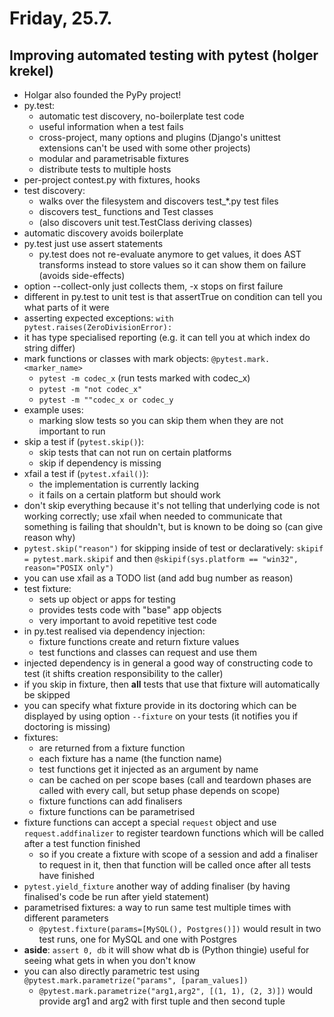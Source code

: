 # Friday, 25.7.

## Improving automated testing with pytest (holger krekel)
* Holgar also founded the PyPy project!
* py.test:
	* automatic test discovery, no-boilerplate test code
	* useful information when a test fails
	* cross-project, many options and plugins (Django's unittest extensions can't be used with some other projects)
	* modular and parametrisable fixtures
	* distribute tests to multiple hosts
* per-project contest.py with fixtures, hooks
* test discovery:
	* walks over the filesystem and discovers test_*.py test files
	* discovers test_ functions and Test classes
	* (also discovers unit test.TestClass deriving classes)
* automatic discovery avoids boilerplate
* py.test just use assert statements
	* py.test does not re-evaluate anymore to get values, it does AST transforms instead to store values so it can show them on failure (avoids side-effects)
* option --collect-only just collects them, -x stops on first failure
* different in py.test to unit test is that assertTrue on condition can tell you what parts of it were
* asserting expected exceptions: `with pytest.raises(ZeroDivisionError):`
* it has type specialised reporting (e.g. it can tell you at which index do string differ)
* mark functions or classes with mark objects: `@pytest.mark.<marker_name>`
	* `pytest -m codec_x` (run tests marked with codec_x)
	* `pytest -m "not codec_x"`
	* `pytest -m ""codec_x or codec_y`
* example uses:
	* marking slow tests so you can skip them when they are not important to run
* skip a test if (`pytest.skip()`):
	* skip tests that can not run on certain platforms
	* skip if dependency is missing
* xfail a test if (`pytest.xfail()`):
	* the implementation is currently lacking
	* it fails on a certain platform but should work
* don't skip everything because it's not telling that underlying code is not working correctly; use xfail when needed to communicate that something is failing that shouldn't, but is known to be doing so (can give reason why)
* `pytest.skip("reason")` for skipping inside of test or declaratively: `skipif = pytest.mark.skipif` and then `@skipif(sys.platform == "win32", reason="POSIX only")`
* you can use xfail as a TODO list (and add bug number as reason)
* test fixture:
	* sets up object or apps for testing
	* provides tests code with "base" app objects
	* very important to avoid repetitive test code
* in py.test realised via dependency injection:
	* fixture functions create and return fixture values
	* test functions and classes can request and use them
* injected dependency is in general a good way of constructing code to test (it shifts creation responsibility to the caller)
* if you skip in fixture, then **all** tests that use that fixture will automatically be skipped
* you can specify what fixture provide in its doctoring which can be displayed by using option `--fixture` on your tests (it notifies you if doctoring is missing)
* fixtures:
	* are returned from a fixture function
	* each fixture has a name (the function name)
	* test functions get it injected as an argument by name
	* can be cached on per scope bases (call and teardown phases are called with every call, but setup phase depends on scope)
	* fixture functions can add finalisers
	* fixture functions can be parametrised
* fixture functions can accept a special `request` object and use `request.addfinalizer` to register teardown functions which will be called after a test function finished
	* so if you create a fixture with scope of a session and add a finaliser to request in it, then that function will be called once after all tests have finished
* `pytest.yield_fixture` another way of adding finaliser (by having finalised's code be run after yield statement)
* parametrised fixtures: a way to run same test multiple times with different parameters
	* `@pytest.fixture(params=[MySQL(), Postgres()])` would result in two test runs, one for MySQL and one with Postgres
* **aside**: `assert 0, db` it will show what db is (Python thingie) useful for seeing what gets in when you don't know
* you can also directly parametric test using `@pytest.mark.parametrize("params", [param_values])`
	* `@pytest.mark.parametrize("arg1,arg2", [(1, 1), (2, 3)])` would provide arg1 and arg2 with first tuple and then second tuple
